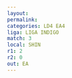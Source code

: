 ```yaml
---
layout: 
permalink: 
categories: LD4 EA4
liga: LIGA INDIGO
match: 3
local: SHIN
r1: 2
r2: 0
out: EA
---
```

